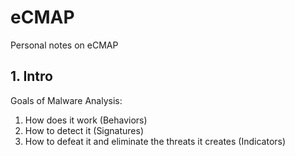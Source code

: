 # eCMAP
Personal notes on eCMAP

## 1. Intro

Goals of Malware Analysis:
1. How does it work (Behaviors)
2. How to detect it (Signatures)
3. How to defeat it and eliminate the threats it creates (Indicators)
